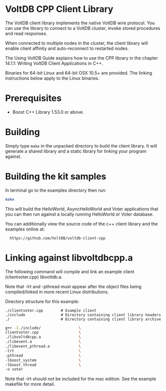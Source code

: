 VoltDB CPP Client Library
=========================

The VoltDB client library implements the native VoltDB wire protocol. You can
use the library to connect to a VoltDB cluster, invoke stored procedures and
read responses.

When connected to multiple nodes in the cluster, the client library will enable
client affinity and auto-reconnect to restarted nodes.

The Using VoltDB Guide explains how to use the CPP library in the
chapter 14.1.1: Writing VoltDB Client Applications in C++.

Binaries for 64-bit Linux and 64-bit OSX 10.5+ are provided. The linking
instructions below apply to the Linux binaries.

Prerequisites
=============

- Boost C++ Library 1.53.0 or above.

Building
========

Simply type `make` in the unpacked directory to build the client library. It
will generate a shared library and a static library for linking your program
against.

Building the kit samples
========================

In terminal go to the examples directory then run:
```bash
make
```

This will build the HelloWorld, AsyncHelloWorld and Voter applications
that you can then run against a locally running HelloWorld or Voter database.

You can additionally view the source code of the c++ client library and the
examples online at:

      https://github.com/VoltDB/voltdb-client-cpp

Linking against libvoltdbcpp.a
==============================

The following command will compile and link an example client
(clientvoter.cpp) libvoltdb.a.

Note that -lrt and -pthread must appear after the object files being compiled/linked
in more recent Linux distributions.

Directory structure for this example:
```
./clientvoter.cpp        # Example client
./include                # Directory containing client library headers
./                       # Directory containing client library archive
```

```bash
g++ -I./include/                 \
clientvoter.cpp                  \
./libvoltdbcpp.a                 \
./libevent.a                     \
./libevent_pthread.a             \
-lrt                             \
-pthread                         \
-lboost_system                   \
-lboost_thread                   \
-o voter
```

Note that -lrt should not be included for the mac edition. See the example makefile
for more detail.
